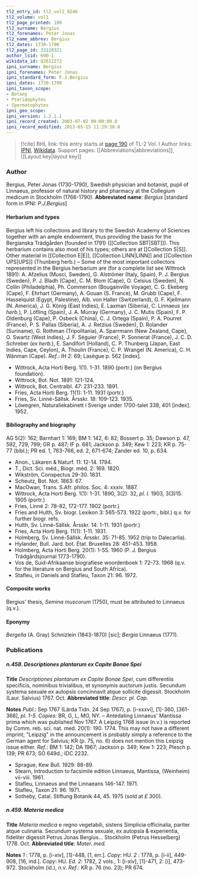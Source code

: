 ```yaml
---
tl2_entry_id: tl2_vol1_0246
tl2_volume: vol1
tl2_page_printed: 190
tl2_surname: Bergius
tl2_forenames: Peter Jonas
tl2_name_abbrev: Bergius
tl2_dates: 1730-1790
tl2_page_id: 33120321
author_lsid: 690-1
wikidata_id: Q2612272
ipni_surname: Bergius
ipni_forenames: Peter Jonas
ipni_standard_form: P.J.Bergius
ipni_dates: 1730-1790
ipni_taxon_scope: 
- Botany
- Pteridophytes
- Spermatophytes
ipni_geo_scope: 
ipni_version: 1.2.1.1
ipni_record_created: 2003-07-02 00:00:00.0
ipni_record_modified: 2013-05-15 11:29:30.0
---
```


> [!cite] BHL link: this entry starts at [page 190](https://www.biodiversitylibrary.org/page/33120321) of TL-2 Vol. I
> Author links: [IPNI](https://www.ipni.org/a/690-1), [Wikidata](https://www.wikidata.org/wiki/Q2612272). Support pages: [[Abbreviations|abbreviations]], [[Layout key|layout key]]

### Author

Bergius, Peter Jonas (1730-1790), Swedish physician and botanist, pupil of Linnaeus, professor of natural history and pharmacy at the Collegium medicum in Stockholm (1766-1790). 
**Abbreviated name**: *Bergius* \[standard form in IPNI: *P.J.Bergius*\]

#### Herbarium and types

Bergius left his collections and library to the Swedish Academy of Sciences together with an ample endowment, thus providing the basis for the Bergianska Trädgården (founded in 1791) ([[Collection SBT|SBT]]). This herbarium contains also most of his types; others are at [[Collection S|S]]. Other material in [[Collection E|E]], [[Collection LINN|LINN]] and [[Collection UPS|UPS]] (Thunberg herb.) – Some of the most important collectors represented in the Bergius herbarium are (for a complete list see Wittrock 1891): A. Afzelius (Musci, Sweden), G. Alströmer (Italy, Spain), P. J. Bergius (Sweden), P. J. Bladh (Cape), C. M. Blom (Cape), O. Celsius (Sweden), N. Collin (Philadelphia), Ph. Commerson (Bougainville Voyage), C. G. Ekeberg (Cape), F. Ehrhart (Germany), A. Gouan (S. France), M. Grubb (Cape), F. Hasselquist (Egypt, Palestine), Alb. von Haller (Switzerland), G. F. Kjellmann (N. America), J. G. König (East Indies), E. Laxman (Siberia), C. Linnaeus (*ex herb.*), P. Löfling (Spain), J. A. Murray (Germany), J. C. Mutis (Spain), F. P. Oldenburg (Cape), P. Osbeck (China), C. J. Ortega (Spain), P. A. Pourret (France), P. S. Pallas (Siberia), A. J. Retzius (Sweden), D. Rolander (Suriname), G. Rothman (Tripolitania), A. Sparrmann (New Zealand, Cape), O. Swartz (West Indies), J. F. Séguier (France), P. Sonnerat (France), J. C. D. Schreber (*ex herb.*), E. Sandifort (Holland), C. P. Thunberg (Japan, East Indies, Cape, Ceylon), A. Thoulin (France), C. P. Wrangel (N. America), C. H. Wänman (Cape).
*Ref*.: IH 2: 69; Lasègue p. 562 \[index\].
- Wittrock, Acta Horti Berg. 1(1). 1-31. 1890 (portr.) (on Bergius foundation).
- Wittrock, Bot. Not. 1891: 121-124.
- Wittrock, Bot. Centralbl. 47: 231-233. 1891.
- Fries, Acta Horti Berg. 11(1): 1-11. 1931 (portr.)
- Fries, Sv. Linné-Sällsk. Årsskr. 18: 109-123. 1935.
- Löwegren, Naturaliekabinett i Sverige under 1700-talet 338, 401 \[index\]. 1952.

#### Bibliography and biography

AG 5(2): 162; Barnhart 1: 169; BM 1: 142, 6: 82; Bossert p. 35; Dawson p. 47, 592, 729, 799; GR p. 487; IF p. 681; Jackson p. 349; Kew 1: 223; KR p. 75-77 (bibl.); PR ed. 1, 763-766, ed. 2, 671-674; Zander ed. 10, p. 634.
- Anon., Läkaren & Naturf. 11: 12-14. 1794.
- T., Dict. Sci. méd., Biogr. méd. 2: 169. 1820.
- Wikström, Conspectus 29-30. 1831.
- Scheutz, Bot. Not. 1863: 67.
- MacOwan, Trans. S.Afr. philos. Soc. 4: xxxiv. 1887.
- Wittrock, Acta Horti Berg. 1(1): 1-31. 1890, 3(2): 32, *pl. I.* 1903, 3(3)15. 1905 (portr.)
- Fries, Linné 2: 78-82, 172-177. 1902 (portr.)
- Fries and Hulth, Sv. biogr. Lexikon 3: 565-573. 1922 (portr., bibl.) q.v. for further biogr. refs.
- Hulth, Sv. Linné-Sällsk. Årsskr. 14: 1-11. 1931 (portr.)
- Fries, Acta Horti Berg. 11(1): 1-11. 1931.
- Holmberg, Sv. Linné-Sällsk. Årsskr. 35: 71-85. 1952 (trip to Dalecarlia).
- Hylander, Bull. Jard. bot. État. Bruxelles 28: 451-453. 1958.
- Holmberg, Acta Horti Berg. 20(1): 1-55. 1960 (P. J. Bergius Trädgårdsjournal 1773-1790).
- Vos de, Suid-Afrikaanse biografíese woordenboek 1: 72-73. 1968 (q.v. for the literature on Bergius and South Africa).
- Stafleu, *in* Daniels and Stafleu, Taxon 21: 96. 1972.

#### Composite works

Bergius' thesis, *Semina muscorum* (1750), must be attributed to Linnaeus (q.v.).

#### Eponymy

*Bergella* (A. Gray) Schnizlein (1843-1870) \[sic\]; *Bergia* Linnaeus (1771).

### Publications

##### n.458. Descriptiones plantarum ex Capite Bonae Spei

**Title**
*Descriptiones plantarum ex Capite Bonae Spei*, cum differentiis specificis, nominibus trivialibus, et synonymis auctorum justis. Secundum systema sexuale ex autopsis concinnavit atque sollicite digessit. Stockholm (Laur. Salvius) 1767. Oct.
**Abbreviated title**: *Descr. pl. Cap.*

**Notes**
*Publ*.: Sep 1767 (Lärda Tidn. 24 Sep 1767), p. \[i-xxxvi\], \[1\]-360, \[361-368\], *pl. 1-5.*
*Copies*: BR, G, L, MO, NY. – Antedating Linnaeus' Mantissa prima which was published Nov 1767. A Leipzig 1768 issue (n.v.) is reported by Comm. reb. sci. nat. med. 20(1): 190. 1774. This may not have a different imprint; "Leipzig" in the announcement is probably simply a reference to the German agent for Salvius; KR (p. 75, no. 6) does not mention this Leipzig issue either.
*Ref*.: BM 1: 142; DA 1967; Jackson p. 349; Kew 1: 223; Plesch p. 139; PR 673; SO 649d.; IDC 2232.
- Sprague, Kew Bull. 1929: 88-89.
- Stearn, Introduction to facsimile edition Linnaeus, Mantissa, (Weinheim) vii-viii. 1961.
- Stafleu, Linnaeus and the Linnaeans 146-147. 1971.
- Stafleu, Taxon 21: 96. 1971.
- Sotheby, Catal. Stiftung Botanik 44, 45. 1975 (sold at *£* 300).

##### n.459. Materia medica

**Title**
*Materia medica* e regno vegetabili, sistens Simplicia officinalia, pariter atque culinaria. Secundum systema sexuale, ex autopsia & experientia, fideliter digessit Petrus Jonas Bergius... Stockholm (Petrus Hesselberg) 1778. Oct.
**Abbreviated title**: *Mater. med.*

**Notes**
*1* : 1778, p. \[i-xiv\], \[1\]-448, \[1, err.\]. *Copy*: HU.
*2* : 1778, p. \[i-ii\], 449-908, \[16, ind.\]. *Copy*: HU.
*Ed. 2*: 1782, 2 vols., 1: \[i-xiv\], \[1\]-471, 2: \[i\], 473-972. Stockholm (id.), n.v.
*Ref*.: KR p. 76 (no. 23); PR 674.

